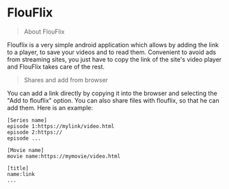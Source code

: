 # FlouFlix

> About FlouFlix

Flouflix is ​​a very simple android application which allows by adding the link to a player, to save your videos and to read them. Convenient to avoid ads from streaming sites, you just have to copy the link of the site's video player and FlouFlix takes care of the rest.

> Shares and add from browser


You can add a link directly by copying it into the browser and selecting the "Add to flouflix" option.
You can also share files with flouflix, so that he can add them. Here is an example:

```
[Series name]
episode 1:https://mylink/video.html
episode 2:https://
episode ...

[Movie name]
movie name:https://mymovie/video.html

[title]
name:link
...
```
